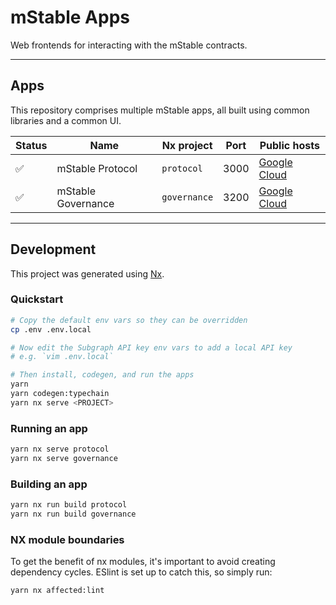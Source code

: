 # mStable Apps

Web frontends for interacting with the mStable contracts.

---

## Apps

This repository comprises multiple mStable apps, all built using common libraries and a common UI.

| Status | Name               | Nx project   | Port | Public hosts                                                                                                                                                                       |
| ------ | ------------------ | ------------ | ---- | ---------------------------------------------------------------------------------------------------------------------------------------------------------------------------------- |
| ✅     | mStable Protocol   | `protocol`   | 3000 | [Google Cloud](https://mstable.app)              |
| ✅     | mStable Governance | `governance` | 3200 | [Google Cloud](https://staking.mstable.app/#/stake) |


---

## Development

This project was generated using [Nx](https://nx.dev).

### Quickstart

```bash
# Copy the default env vars so they can be overridden
cp .env .env.local

# Now edit the Subgraph API key env vars to add a local API key
# e.g. `vim .env.local`

# Then install, codegen, and run the apps
yarn
yarn codegen:typechain
yarn nx serve <PROJECT>
```

### Running an app

```bash
yarn nx serve protocol
yarn nx serve governance
```

### Building an app

```bash
yarn nx run build protocol
yarn nx run build governance
```

### NX module boundaries

To get the benefit of nx modules, it's important to avoid creating dependency cycles. ESlint is set up to catch this, so simply run:

```bash
yarn nx affected:lint
```
